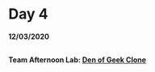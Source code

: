 # Day 4
__12/03/2020__

##

###

###

###

#### Team Afternoon Lab: [Den of Geek Clone](https://trevor-r-allen.github.io/den-of-geek-clone/)
